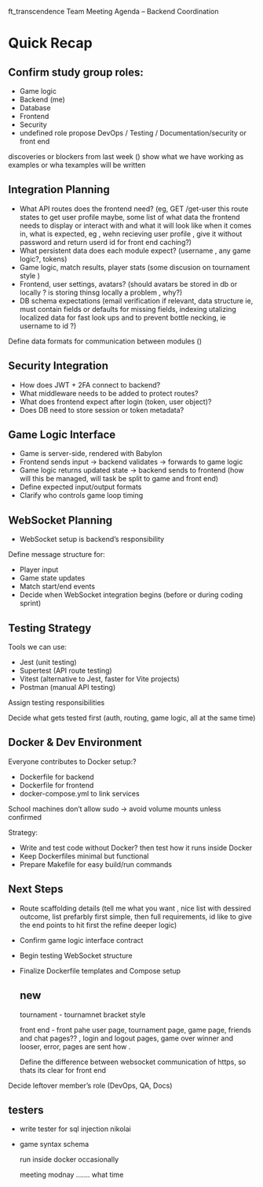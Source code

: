 ft_transcendence Team Meeting Agenda – Backend Coordination

# Quick Recap

## Confirm study group roles:

- Game logic
- Backend (me)
- Database
- Frontend
- Security
- undefined role propose DevOps / Testing / Documentation/security or front end

discoveries or blockers from last week ()
show what we have working as examples or wha texamples will be written

## Integration Planning
- What API routes does the frontend need? (eg, GET /get-user this route states to get user profile maybe, some list of what data the frontend needs to display or interact with and what it will look like when it comes in, what is expected,
eg , wehn recieving user profile , give it without password and return userd id for front end caching?)
- What persistent data does each module expect? (username , any game logic?, tokens)
- Game logic, match results, player stats (some discusion on tournament style )
- Frontend, user settings, avatars? (should avatars be stored in db or locally ? is storing thinsg locally a problem , why?)
- DB schema expectations (email verification if relevant, data structure ie, must contain fields or defaults for missing fields, indexing utalizing localized data for fast look ups and to prevent bottle necking, ie username to id ?)

Define data formats for communication between modules ()

## Security Integration
- How does JWT + 2FA connect to backend?
- What middleware needs to be added to protect routes?
- What does frontend expect after login (token, user object)?
- Does DB need to store session or token metadata?

## Game Logic Interface

- Game is server-side, rendered with Babylon
- Frontend sends input → backend validates → forwards to game logic
- Game logic returns updated state → backend sends to frontend (how will this be managed, will task be split to game and front end)
- Define expected input/output formats 
- Clarify who controls game loop timing

## WebSocket Planning

- WebSocket setup is backend’s responsibility

Define message structure for:
- Player input
- Game state updates
- Match start/end events
- Decide when WebSocket integration begins (before or during coding sprint)

## Testing Strategy

Tools we can use:

- Jest (unit testing)
- Supertest (API route testing)
- Vitest (alternative to Jest, faster for Vite projects)
- Postman (manual API testing)

Assign testing responsibilities

Decide what gets tested first (auth, routing, game logic, all at the same time)

## Docker & Dev Environment

Everyone contributes to Docker setup:?

- Dockerfile for backend 
- Dockerfile for frontend
- docker-compose.yml to link services

School machines don’t allow sudo → avoid volume mounts unless confirmed

Strategy:

- Write and test code without Docker?
then test how it runs inside Docker
- Keep Dockerfiles minimal but functional
- Prepare Makefile for easy build/run commands

## Next Steps

- Route scaffolding details (tell me what you want , nice list with dessired outcome, list prefarbly first simple, then full requirements, id like to give the end points to hit first the refine deeper logic)
- Confirm game logic interface contract
- Begin testing WebSocket structure
- Finalize Dockerfile templates and Compose setup

  ## new
  tournament - tournamnet bracket style

  front end - front pahe user page, tournament page, game page, friends and chat pages?? , login and logout pages, game over winner and looser, error,
  pages are sent how .

  Define the difference between websocket communication of https, so thats its clear for front end 

Decide leftover member’s role (DevOps, QA, Docs)

## testers
- write tester for sql injection nikolai
- game syntax schema

  run inside docker occasionally 


  meeting modnay ....... what time
